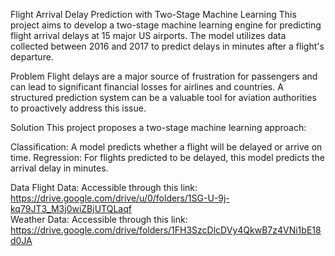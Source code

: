 Flight Arrival Delay Prediction with Two-Stage Machine Learning
This project aims to develop a two-stage machine learning engine for predicting flight arrival delays at 15 major US airports. The model utilizes data collected between 2016 and 2017 to predict delays in minutes after a flight's departure.

Problem
Flight delays are a major source of frustration for passengers and can lead to significant financial losses for airlines and countries. A structured prediction system can be a valuable tool for aviation authorities to proactively address this issue.

Solution
This project proposes a two-stage machine learning approach:

Classification: A model predicts whether a flight will be delayed or arrive on time.
Regression: For flights predicted to be delayed, this model predicts the arrival delay in minutes.

Data
Flight Data: Accessible through this link: https://drive.google.com/drive/u/0/folders/1SG-U-9j-kq79JT3_M3j0wiZBjUTQLaqf  
Weather Data: Accessible through this link: https://drive.google.com/drive/folders/1FH3SzcDlcDVy4QkwB7z4VNi1bE18d0JA
